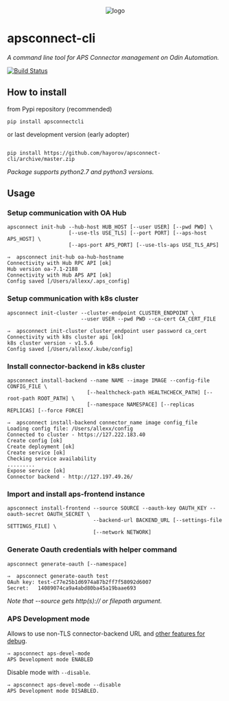 <p align="center">
	<img src="https://raw.githubusercontent.com/hayorov/apsconnect-cli/master/assets/logo.png" alt="logo"/>
</p>

# apsconnect-cli
_A command line tool for APS Connector management on Odin Automation._

[![Build Status](https://travis-ci.org/hayorov/apsconnect-cli.svg?branch=master)](https://travis-ci.org/hayorov/apsconnect-cli)

## How to install
from Pypi repository (recommended)
```
pip install apsconnectcli
```

or last development version (early adopter)
```

pip install https://github.com/hayorov/apsconnect-cli/archive/master.zip
```
_Package supports python2.7 and python3 versions._

## Usage
### Setup communication with OA Hub

```
apsconnect init-hub --hub-host HUB_HOST [--user USER] [--pwd PWD] \
                    [--use-tls USE_TLS] [--port PORT] [--aps-host APS_HOST] \
                    [--aps-port APS_PORT] [--use-tls-aps USE_TLS_APS]
```
```
⇒  apsconnect init-hub oa-hub-hostname
Connectivity with Hub RPC API [ok]
Hub version oa-7.1-2188
Connectivity with Hub APS API [ok]
Config saved [/Users/allexx/.aps_config]
```
### Setup communication with k8s cluster

```
apsconnect init-cluster --cluster-endpoint CLUSTER_ENDPOINT \
                        --user USER --pwd PWD --ca-cert CA_CERT_FILE
```
```
⇒  apsconnect init-cluster cluster_endpoint user password ca_cert
Connectivity with k8s cluster api [ok]
k8s cluster version - v1.5.6
Config saved [/Users/allexx/.kube/config]
```
### Install connector-backend in k8s cluster

```
apsconnect install-backend --name NAME --image IMAGE --config-file CONFIG_FILE \
                          [--healthcheck-path HEALTHCHECK_PATH] [--root-path ROOT_PATH] \
                          [--namespace NAMESPACE] [--replicas REPLICAS] [--force FORCE]
```
```
⇒  apsconnect install-backend connector_name image config_file
Loading config file: /Users/allexx/config
Connected to cluster - https://127.222.183.40
Create config [ok]
Create deployment [ok]
Create service [ok]
Checking service availability
.........
Expose service [ok]
Connector backend - http://127.197.49.26/
```
### Import and install aps-frontend instance

```
apsconnect install-frontend --source SOURCE --oauth-key OAUTH_KEY --oauth-secret OAUTH_SECRET \
				            --backend-url BACKEND_URL [--settings-file SETTINGS_FILE] \
				            [--network NETWORK]
```

### Generate Oauth credentials with helper command
```
apsconnect generate-oauth [--namespace]
```
```
⇒  apsconnect generate-oauth test
OAuh key: test-c77e25b1d6974a87b2ff7f58092d6007
Secret:   14089074ca9a4abd80ba45a19baae693
```

_Note that --source gets http(s):// or filepath argument._


### APS Development mode
Allows to use non-TLS connector-backend URL and [other features for debug](http://doc.apsstandard.org/2.2/process/test/tools/mn/#development-mode).
```
⇒ apsconnect aps-devel-mode
APS Development mode ENABLED
```
Disable mode with `--disable`.
```
⇒ apsconnect aps-devel-mode --disable
APS Development mode DISABLED.
```